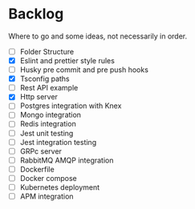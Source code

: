 # Backlog

Where to go and some ideas, not necessarily in order.

- [ ] Folder Structure
- [x] Eslint and prettier style rules
- [ ] Husky pre commit and pre push hooks
- [x] Tsconfig paths
- [ ] Rest API example
- [x] Http server
- [ ] Postgres integration with Knex
- [ ] Mongo integration
- [ ] Redis integration
- [ ] Jest unit testing
- [ ] Jest integration testing
- [ ] GRPc server
- [ ] RabbitMQ AMQP integration
- [ ] Dockerfile
- [ ] Docker compose
- [ ] Kubernetes deployment
- [ ] APM integration